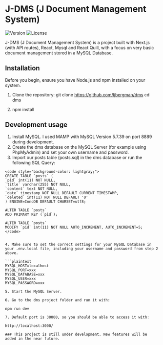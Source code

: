 # J-DMS (J Document Management System)

![Version](https://img.shields.io/badge/version-1.0.1-brightgreen)
![License](https://img.shields.io/badge/license-Private-blue)

J-DMS (J Document Management System) is a project built with Next.js (with API routes), React, Mysql and React Quill, with a focus on very basic document management stored in a MySQL Database.

## Installation

Before you begin, ensure you have Node.js and npm installed on your system.

1. Clone the repository:
   git clone https://github.com/ljbergman/dms
   cd dms

2. npm install

## Development usage

1. Install MySQL. I used MAMP with MySQL Version 5.7.39 on port 8889 during development.
2. Create the dms database on the MySQL Server (for example using PhpMyAdmin) and set your own username and password.
3. Import our posts table (posts.sql) in the dms database or run the following SQL Query:

  ```plaintext
<code style="background-color: lightgray;">
CREATE TABLE `posts` (
  `pid` int(11) NOT NULL,
  `title` varchar(255) NOT NULL,
  `content` text NOT NULL,
  `date` timestamp NOT NULL DEFAULT CURRENT_TIMESTAMP,
  `deleted` int(11) NOT NULL DEFAULT '0'
) ENGINE=InnoDB DEFAULT CHARSET=utf8;

ALTER TABLE `posts`
  ADD PRIMARY KEY (`pid`);

ALTER TABLE `posts`
  MODIFY `pid` int(11) NOT NULL AUTO_INCREMENT, AUTO_INCREMENT=5;
</code>


4. Make sure to set the correct settings for your MySQL Database in your .env.local file, including your username and password from step 2 above.

```plaintext
MYSQL_HOST=localhost   
MYSQL_PORT=xxx
MYSQL_DATABASE=xxx
MYSQL_USER=xxx  
MYSQL_PASSWORD=xxx

5. Start the MySQL Server.

6. Go to the dms project folder and run it with: 

npm run dev

7. Default port is 30000, so you should be able to access it with:

http://localhost:3000/

### This project is still under development. New features will be added in the near future.


